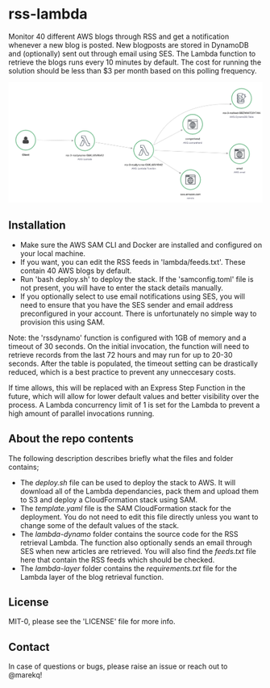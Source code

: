 rss-lambda
==========

Monitor 40 different AWS blogs through RSS and get a notification whenever a new blog is posted. New blogposts are stored in DynamoDB and (optionally) sent out through email using SES. The Lambda function to retrieve the blogs runs every 10 minutes by default. The cost for running the solution should be less than $3 per month based on this polling frequency. 


![alt text](./docs/architecture.png)


Installation
------------

- Make sure the AWS SAM CLI and Docker are installed and configured on your local machine.
- If you want, you can edit the RSS feeds in 'lambda/feeds.txt'. These contain 40 AWS blogs by default.
- Run 'bash deploy.sh' to deploy the stack. If the 'samconfig.toml' file is not present, you will have to enter the stack details manually. 
- If you optionally select to use email notifications using SES, you will need to ensure that you have the SES sender and email address preconfigured in your account. There is unfortunately no simple way to provision this using SAM. 


Note: the 'rssdynamo' function is configured with 1GB of memory and a timeout of 30 seconds. On the initial invocation, the function will need to retrieve records from the last 72 hours and may run for up to 20-30 seconds. After the table is populated, the timeout setting can be drastically reduced, which is a best practice to prevent any unneccesary costs. 


If time allows, this will be replaced with an Express Step Function in the future, which will allow for lower default values and better visibility over the process. A Lambda concurrency limit of 1 is set for the Lambda to prevent a high amount of parallel invocations running.


About the repo contents
-----------------------

The following description describes briefly what the files and folder contains;

- The *deploy.sh* file can be used to deploy the stack to AWS. It will download all of the Lambda dependancies, pack them and upload them to S3 and deploy a CloudFormation stack using SAM. 
- The *template.yaml* file is the SAM CloudFormation stack for the deployment. You do not need to edit this file directly unless you want to change some of the default values of the stack. 
- The *lambda-dynamo* folder contains the source code for the RSS retrieval Lambda. The function also optionally sends an email through SES when new articles are retrieved. You will also find the *feeds.txt* file here that contain the RSS feeds which should be checked.
- The *lambda-layer* folder contains the *requirements.txt* file for the Lambda layer of the blog retrieval function. 


License
-------

MIT-0, please see the 'LICENSE' file for more info. 


Contact
-------

In case of questions or bugs, please raise an issue or reach out to @marekq!
